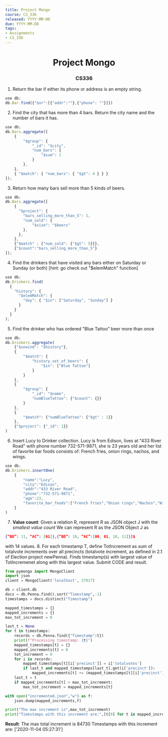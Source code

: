 ```yaml
---
title: Project Mongo
course: CS_336
released: YYYY-MM-DD
due: YYYY-MM-DD
tags:
- Assignments
- CS_336
---
```

<center><h1>Project Mongo</h1></center>
<center><h3>CS336</h3></center>

1. Return the bar if either its phone or address is an empty string.
```javascript
use db;
db.Bar.find({"$or":[{"addr":""},{"phone": ""}]})
```
2. Find the city that has more than 4 bars. Return the city name and the number of bars it has.
```javascript
use db;
db.Bars.aggregate([
	{
		"$group": {
			"_id": "$city",
			"num_bars": {
				"$sum": 1
			}
		},
	},
	{ "$match": { "num_bars": { "$gt": 4 } } }
]);
```
3. Return how many bars sell more than 5 kinds of beers.
```javascript
use db;
db.Bars.aggregate([
    {
      "$project": {
        "bars_selling_more_than_5": 1,
        "num_sold": {
	        "$size": "$beers"
	    },
      },
    },
    {"$match" : {"num_sold": {"$gt": 5}}},
	{"$count":"bars_selling_more_than_5"}
]);
```
4. Find the drinkers that have visited any bars either on Saturday or Sunday (or both) \[hint: go check out "$elemMatch" function\]
```javascript
use db;
db.Drinkers.find(
  {
    "history": {
      "$elemMatch": {
        "day": { "$in": ["Saturday", "Sunday"] }
      }
    }
  }
);
```
5. Find the drinker who has ordered "Blue Tattoo" beer more than once
```javascript
use db;
db.Drinkers.aggregate(
	{"$unwind": "$history"},
	{
		"$match": {
			"history.set_of_beers": {
				"$in": ["Blue Tattoo"]
			}
		}
	},
	{
		"$group": {
			"_id": "$name",
			"numBlueTattoo": {"$count": {}}
		}
	},
	{
		"$match": {"numBlueTattoo": {"$gt" : 1}}
	},
	{"$project": {"_id": 1}}
)
```
6. Insert Lucy to Drinker collection. Lucy is from Edison, lives at "433 River Road" with phone number 732-571-9871, she is 23 years old and her list of favorite bar foods consists of: French fries, onion rings, nachos, and wings.
```javascript
use db;
db.Drinkers.insertOne(
	{
		"name":"Lucy",
		"city":"Edison",
		"addr":"433 River Road",
		"phone":"732-571-9871",
		"age":23,
		"favorite_bar_foods":["French fries","Onion rings","Nachos","Wings"]
	}
) 
```
7. **Value count**: Given a relation R, represent R as JSON object J with the *smallest value count*
We can represent R as the JSON Object J as
```json
{“BD”: 11, “AC”: [01]},{“BD”: 10, “AC”:[00, 01, 10, 11]}]$
```
with 14 values.
8. For each timestamp T, define TotIncrement as sum of totalvote increments over all precincts (totalvote increment, as defined in 2.1 of Election project newPenna). Finds timestamp(s) with largest value of TotIncremenet along with this largest value. Submit CODE and result.
```python
from pymongo import MongoClient
import json
client = MongoClient('localhost', 27017)

db = client.db
docs = db.Penna.find().sort("Timestamp",-1)
timestamps = docs.distinct("Timestamp")

mapped_timestamps = {}
mapped_increments = {}
max_tot_increment = 0

last_t = None
for t in timestamps:
    records = db.Penna.find({"Timestamp":t})
    print(f"Processing timestamp: {t}")
    mapped_timestamps[t] = {}
    mapped_increments[t] = 0
    tot_increment = 0
    for i in records:
        mapped_timestamps[t][i['precinct']] = i['totalvotes']
        if last_t and mapped_timestamps[last_t].get(i['precinct']):
            mapped_increments[t] += (mapped_timestamps[t][i['precinct']] - mapped_timestamps[last_t][i['precinct']])
    last_t = t
    if mapped_increments[t] > max_tot_increment:
        max_tot_increment = mapped_increments[t]

with open("incremented.json","w") as f:
    json.dump(mapped_increments,f)

print("The max increment is",max_tot_increment)
print("Timestamps with this increment are:",[t[0] for t in mapped_increments.items() if t[1] == max_tot_increment])
```

**Result**:
The max total increment is 84730
Timestamps with this increment are: \['2020-11-04 05:27:31'\]